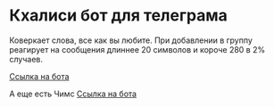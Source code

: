 # Кхалиси бот для телеграма

Коверкает слова, все как вы любите.
При добавлении в группу реагирует на сообщения длиннее 20 символов и короче 280 в 2% случаев.

[Ссылка на бота](https://t.me/khaleesi_tg_bot)

А еще есть Чимс
[Ссылка на бота](https://t.me/cheems_tg_bot)
